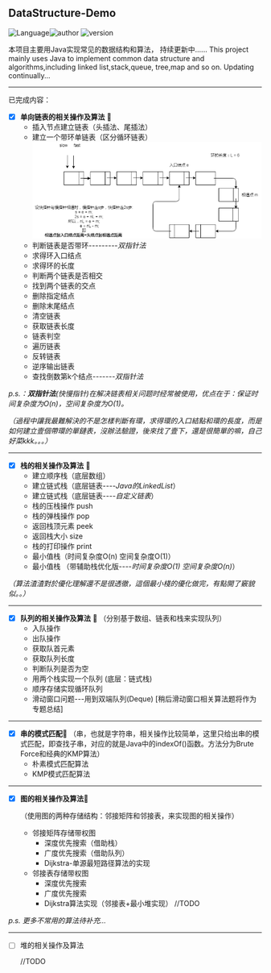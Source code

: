 ## DataStructure-Demo

![Language](https://img.shields.io/badge/language-Java-green.svg)![author](https://img.shields.io/badge/author-Garen~-blueviolet) ![version](https://img.shields.io/badge/version-jdk12.0.1-9cf)

本项目主要用Java实现常见的数据结构和算法， 持续更新中......
This project mainly uses Java to implement common data structure and algorithms,including linked list,stack,queue,
tree,map and so on. Updating continually...

---

已完成内容：

- [x]  **单向链表的相关操作及算法** :ghost:
    - 插入节点建立链表（头插法、尾插法）
    - 建立一个带环单链表（区分循环链表） 
    ![Looplist](https://github.com/Garen2994/Image/blob/master/img/LoopList%20.png)
    - 判断链表是否带环---------*双指针法*
    - 求得环入口结点
    - 求得环的长度
    - 判断两个链表是否相交
    - 找到两个链表的交点
    - 删除指定结点
    - 删除末尾结点
    - 清空链表
    - 获取链表长度
    - 链表判空
    - 遍历链表
    - 反转链表
    - 逆序输出链表
    - 查找倒数第k个结点-------*双指针法*

*p.s.：**双指针法**(快慢指针)在解决链表相关问题时经常被使用，优点在于：保证时间复杂度为O(n)，空间复杂度为O(1)。*

*（過程中讓我最難解決的不是怎樣判斷有環，求得環的入口結點和環的長度，而是如何建立壹個帶環的單鏈表，沒辦法驗證，後來找了壹下，還是很簡單的嘛，自己好菜kkk。。。）*

----

- [x] **栈的相关操作及算法** :ghost:
  - 建立顺序栈（底层数组）
  - 建立链式栈（底层链表----*Java的LinkedList*）
  - 建立链式栈（底层链表----*自定义链表*）
  - 栈的压栈操作 push
  - 栈的弹栈操作 pop
  - 返回栈顶元素 peek
  - 返回栈大小 size
  - 栈的打印操作 print
  - 最小值栈（时间复杂度O(n) 空间复杂度O(1)）
  - 最小值栈 （带辅助栈优化版----*时间复杂度O(1) 空间复杂度O(n)*）

*（算法渣渣對於優化理解還不是很透徹，這個最小棧的優化做完，有點開了竅貌似。。）*

---

- [x] **队列的相关操作及算法** :ghost:
  （分别基于数组、链表和栈来实现队列）
  - 入队操作
  - 出队操作
  - 获取队首元素
  - 获取队列长度
  - 判断队列是否为空
  - 用两个栈实现一个队列 (底层：链式栈)
  - 顺序存储实现循环队列
  - 滑动窗口问题---用到双端队列(Deque) [稍后滑动窗口相关算法题将作为专题总结]
---

- [x] **串的模式匹配**:ghost:
  （串，也就是字符串，相关操作比较简单，这里只给出串的模式匹配，即查找子串，对应的就是Java中的indexOf()函数。方法分为Brute Force和经典的KMP算法）
  - 朴素模式匹配算法
  - KMP模式匹配算法

---

- [x] **图的相关操作及算法**:ghost:
	
	 （使用图的两种存储结构：邻接矩阵和邻接表，来实现图的相关操作）
	
	 - 邻接矩阵存储带权图
	   - 深度优先搜索（借助栈）
	   - 广度优先搜索（借助队列）
	   - Dijkstra-单源最短路径算法的实现
	 - 邻接表存储带权图
	   - 深度优先搜索
	   - 广度优先搜索
	   - Dijkstra算法实现（邻接表+最小堆实现） //TODO

*p.s. 更多不常用的算法待补充…*

---

- [ ] 堆的相关操作及算法

  //TODO